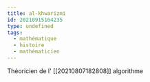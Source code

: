 ```yaml
---
title: al-khwarizmi
id: 20210915164235
type: undefined
tags:
  - mathématique
  - histoire
  - mathématicien
---
```


Théoricien de l' [[20210807182808]] algorithme